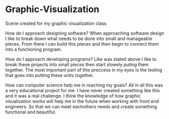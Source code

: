 # Graphic-Visualization
Scene created for my graphic visualization class


How do I approach designing software?
When approaching software design I like to break down what needs to be done into small and manageable pieces. From there
I can build this pieces and then begin to connect them into a functioning program.

How do I approach developing programs?
Like was stated above I like to break these projects into small pieces then start slowely puting them together. The most important part of 
this proccess in my eyes is the testing that goes into putting these units together. 

How can computer science help me in reaching my goals?
All in all this was a very educational project for me. I have never created something like this and it was a real challenge. 
I think the knowledge of how graphic visualization works will help me in the future when working with front end engineers. So that we 
can meet eachothers needs and create something functional and beautiful.
